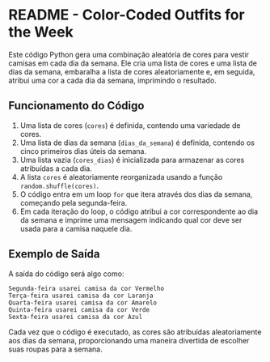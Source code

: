 # README - Color-Coded Outfits for the Week

Este código Python gera uma combinação aleatória de cores para vestir camisas em cada dia da semana. Ele cria uma lista de cores e uma lista de dias da semana, embaralha a lista de cores aleatoriamente e, em seguida, atribui uma cor a cada dia da semana, imprimindo o resultado.

## Funcionamento do Código

1. Uma lista de cores (`cores`) é definida, contendo uma variedade de cores.
2. Uma lista de dias da semana (`dias_da_semana`) é definida, contendo os cinco primeiros dias úteis da semana.
3. Uma lista vazia (`cores_dias`) é inicializada para armazenar as cores atribuídas a cada dia.
4. A lista `cores` é aleatoriamente reorganizada usando a função `random.shuffle(cores)`.
5. O código entra em um loop `for` que itera através dos dias da semana, começando pela segunda-feira.
6. Em cada iteração do loop, o código atribui a cor correspondente ao dia da semana e imprime uma mensagem indicando qual cor deve ser usada para a camisa naquele dia.

## Exemplo de Saída

A saída do código será algo como:

```
Segunda-feira usarei camisa da cor Vermelho
Terça-feira usarei camisa da cor Laranja
Quarta-feira usarei camisa da cor Amarelo
Quinta-feira usarei camisa da cor Verde
Sexta-feira usarei camisa da cor Azul
```

Cada vez que o código é executado, as cores são atribuídas aleatoriamente aos dias da semana, proporcionando uma maneira divertida de escolher suas roupas para a semana.
